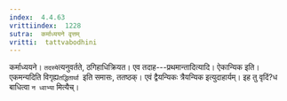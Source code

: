 ```yaml
---
index:  4.4.63
vrittiindex:  1228
sutra:  कर्माध्ययने वृत्तम्
vritti:  tattvabodhini 
---
```


कर्माध्ययने। `तदस्ये`त्यनुवर्तते, ठगिहाधिक्रियत। एव तदाह---प्रथमान्तादित्यादि। ऐकान्यिक इति। एकमन्यदिति विगृह्य`तद्धितार्था `इति समासः, ततष्ठक्। एवं द्वैयन्यिकः त्रैयन्यिक इत्युदाहार्यम्। इह तु वृदिं?ध बाधित्वा `न ध्वाभ्या` मित्यैच्।

